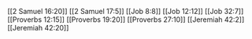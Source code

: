 [[2 Samuel 16:20]]
[[2 Samuel 17:5]]
[[Job 8:8]]
[[Job 12:12]]
[[Job 32:7]]
[[Proverbs 12:15]]
[[Proverbs 19:20]]
[[Proverbs 27:10]]
[[Jeremiah 42:2]]
[[Jeremiah 42:20]]
